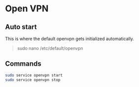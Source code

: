 # Open VPN


## Auto start 

This is where the default openvpn gets initialized automatically.

> sudo nano /etc/default/openvpn


## Commands
```sh
sudo service openvpn start
sudo service openvpn stop
```


